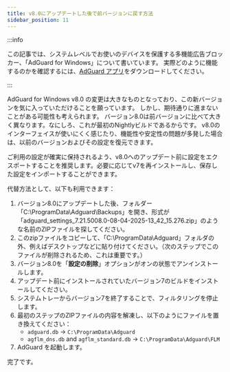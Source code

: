 ```yaml
---
title: v8.0にアップデートした後で前バージョンに戻す方法
sidebar_position: 11
---
```


:::info

この記事では、システムレベルでお使いのデバイスを保護する多機能広告ブロッカー、「AdGuard for Windows」について書いています。 実際どのように機能するのかを確認するには、[AdGuard アプリ](https://agrd.io/download-kb-adblock)をダウンロードしてください。

:::

AdGuard for Windows v8.0 の変更は大きなものとなっており、この新バージョンを気に入っていただけることを願っています。 しかし、期待通りに進まないことがある可能性も考えられます。 バージョン8.0は前バージョンに比べて大きく異なります。なにしろ、これが最初のNightlyビルドであるからです。 v8.0のインターフェイスが使いにくく感じたり、機能性や安定性の問題が多発した場合は、以前のバージョンおよびその設定を復元できます。

ご利用の設定が確実に保持されるよう、v8.0へのアップデート前に設定をエクスポートすることを推奨します。必要に応じてv7を再インストールし、保存した設定をインポートすることができます。

代替方法として、以下も利用できます：

1. バージョン8.0にアップデートした後、フォルダー「C:\\ProgramData\\Adguard\\Backups」を開き、形式が「adguard_settings_7.21.5008.0-08-04-2025-13_42_15.276.zip」のような名前のZIPファイルを探してください。
2. このzipファイルをコピーして、「C:\ProgramData\Adguard」フォルダの外、例えばデスクトップなどに貼り付けてください。（次のステップでこのファイルが削除されるため、これは重要です。）
3. バージョン8.0を「**設定の削除**」オプションがオンの状態でアンインストールします。
4. アップデート前にインストールされていたバージョン7のビルドをインストールしてください。
5. システムトレーからバージョン7を終了することで、フィルタリングを停止します。
6. 最初のステップのZIPファイルの内容を解凍し、以下のようにファイルを置き換えてください：
   - `adguard.db` → `C:\ProgramData\Adguard`
   - `agflm_dns.db` and `agflm_standard.db` → `C:\ProgramData\Adguard\FLM`
7. AdGuard を起動します。

完了です。

